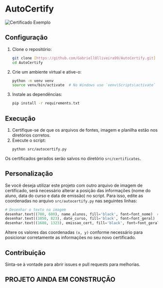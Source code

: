 # AutoCertify

![Certificado Exemplo](src/certificates/exemplo_certificado.png)

## Configuração

1. Clone o repositório:
    ```bash
    git clone [https://github.com/GabriellOlliveira99/AutoCertify.git]
    cd AutoCertify
    ```

2. Crie um ambiente virtual e ative-o:
    ```bash
    python -m venv venv
    source venv/bin/activate  # No Windows use `venv\Scripts\activate`
    ```

3. Instale as dependências:
    ```bash
    pip install -r requirements.txt
    ```

## Execução

1. Certifique-se de que os arquivos de fontes, imagem e planilha estão nos diretórios corretos.
2. Execute o script:
    ```bash
    python src/autocertify.py
    ```

Os certificados gerados serão salvos no diretório `src/certificates`.

## Personalização

Se você deseja utilizar este projeto com outro arquivo de imagem de certificado, será necessário alterar a posição das informações (nome do aluno, data do curso e data de emissão) no script. Para isso, edite as coordenadas no arquivo `src/autocertify.py` nas seguintes linhas:

```python
# Desenhar o texto na imagem
desenhar.text((700, 600), name_alunos, fill='black', font=font_nome)  # Coordenadas do nome do aluno
desenhar.text((1050, 823), date_curso, fill='black', font=font_geral)  # Coordenadas da data do curso
desenhar.text((1680, 1323), emissao_cert, fill='black', font=font_geral)  # Coordenadas da data de emissão
```

Altere os valores das coordenadas `(x, y)` conforme necessário para posicionar corretamente as informações no seu novo certificado.

## Contribuição

Sinta-se à vontade para abrir issues e pull requests para melhorias.

## PROJETO AINDA EM CONSTRUÇÃO
